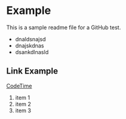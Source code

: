 # Example

This is a sample readme file for a GitHub test.

* dnaldsnajsd
* dnajskdnas
* dsankdlnasld

## Link Example

[CodeTime](https://www.codetime.io)

1. item 1
2. item 2
3. item 3